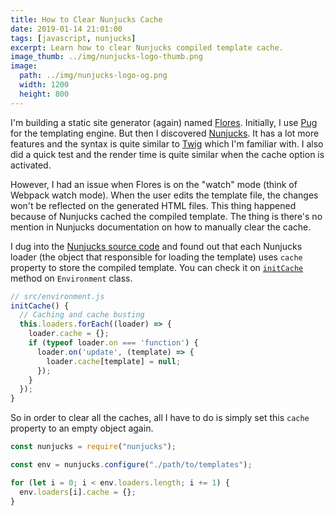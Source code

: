 ```yaml
---
title: How to Clear Nunjucks Cache
date: 2019-01-14 21:01:00
tags: [javascript, nunjucks]
excerpt: Learn how to clear Nunjucks compiled template cache.
image_thumb: ../img/nunjucks-logo-thumb.png
image:
  path: ../img/nunjucks-logo-og.png
  width: 1200
  height: 800
---
```

I'm building a static site generator (again) named [Flores](https://github.com/risan/flores). Initially, I use [Pug](https://pugjs.org/) for the templating engine. But then I discovered [Nunjucks](https://mozilla.github.io/nunjucks/). It has a lot more features and the syntax is quite similar to [Twig](https://twig.symfony.com/) which I'm familiar with. I also did a quick test and the render time is quite similar when the cache option is activated.

However, I had an issue when Flores is on the "watch" mode (think of Webpack watch mode). When the user edits the template file, the changes won't be reflected on the generated HTML files. This thing happened because of Nunjucks cached the compiled template. The thing is there's no mention in Nunjucks documentation on how to manually clear the cache.

I dug into the [Nunjucks source code](https://github.com/mozilla/nunjucks) and found out that each Nunjucks loader (the object that responsible for loading the template) uses `cache` property to store the compiled template. You can check it on [`initCache`](https://github.com/mozilla/nunjucks/blob/v3.1.7/nunjucks/src/environment.js#L98-L108) method on `Environment` class.

```js
// src/environment.js
initCache() {
  // Caching and cache busting
  this.loaders.forEach((loader) => {
    loader.cache = {};
    if (typeof loader.on === 'function') {
      loader.on('update', (template) => {
        loader.cache[template] = null;
      });
    }
  });
}
```

So in order to clear all the caches, all I have to do is simply set this `cache` property to an empty object again.

```js
const nunjucks = require("nunjucks");

const env = nunjucks.configure("./path/to/templates");

for (let i = 0; i < env.loaders.length; i += 1) {
  env.loaders[i].cache = {};
}
```

